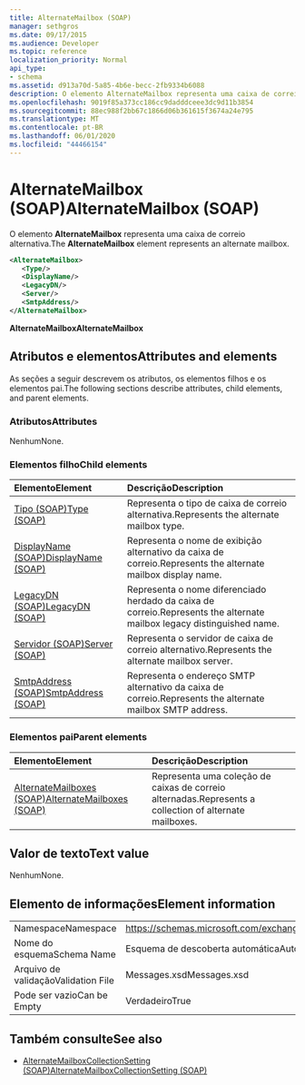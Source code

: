 ```yaml
---
title: AlternateMailbox (SOAP)
manager: sethgros
ms.date: 09/17/2015
ms.audience: Developer
ms.topic: reference
localization_priority: Normal
api_type:
- schema
ms.assetid: d913a70d-5a85-4b6e-becc-2fb9334b6088
description: O elemento AlternateMailbox representa uma caixa de correio alternativa.
ms.openlocfilehash: 9019f85a373cc186cc9dadddceee3dc9d11b3854
ms.sourcegitcommit: 88ec988f2bb67c1866d06b361615f3674a24e795
ms.translationtype: MT
ms.contentlocale: pt-BR
ms.lasthandoff: 06/01/2020
ms.locfileid: "44466154"
---
```

# <a name="alternatemailbox-soap"></a><span data-ttu-id="4aa54-103">AlternateMailbox (SOAP)</span><span class="sxs-lookup"><span data-stu-id="4aa54-103">AlternateMailbox (SOAP)</span></span>

<span data-ttu-id="4aa54-104">O elemento **AlternateMailbox** representa uma caixa de correio alternativa.</span><span class="sxs-lookup"><span data-stu-id="4aa54-104">The **AlternateMailbox** element represents an alternate mailbox.</span></span> 
  
```XML
<AlternateMailbox>
   <Type/>
   <DisplayName/>
   <LegacyDN/>
   <Server/>
   <SmtpAddress/>
</AlternateMailbox>
```

 <span data-ttu-id="4aa54-105">**AlternateMailbox**</span><span class="sxs-lookup"><span data-stu-id="4aa54-105">**AlternateMailbox**</span></span>
## <a name="attributes-and-elements"></a><span data-ttu-id="4aa54-106">Atributos e elementos</span><span class="sxs-lookup"><span data-stu-id="4aa54-106">Attributes and elements</span></span>

<span data-ttu-id="4aa54-107">As seções a seguir descrevem os atributos, os elementos filhos e os elementos pai.</span><span class="sxs-lookup"><span data-stu-id="4aa54-107">The following sections describe attributes, child elements, and parent elements.</span></span>
  
### <a name="attributes"></a><span data-ttu-id="4aa54-108">Atributos</span><span class="sxs-lookup"><span data-stu-id="4aa54-108">Attributes</span></span>

<span data-ttu-id="4aa54-109">Nenhum</span><span class="sxs-lookup"><span data-stu-id="4aa54-109">None.</span></span>
  
### <a name="child-elements"></a><span data-ttu-id="4aa54-110">Elementos filho</span><span class="sxs-lookup"><span data-stu-id="4aa54-110">Child elements</span></span>

|<span data-ttu-id="4aa54-111">**Elemento**</span><span class="sxs-lookup"><span data-stu-id="4aa54-111">**Element**</span></span>|<span data-ttu-id="4aa54-112">**Descrição**</span><span class="sxs-lookup"><span data-stu-id="4aa54-112">**Description**</span></span>|
|:-----|:-----|
|[<span data-ttu-id="4aa54-113">Tipo (SOAP)</span><span class="sxs-lookup"><span data-stu-id="4aa54-113">Type (SOAP)</span></span>](type-soap.md) <br/> |<span data-ttu-id="4aa54-114">Representa o tipo de caixa de correio alternativa.</span><span class="sxs-lookup"><span data-stu-id="4aa54-114">Represents the alternate mailbox type.</span></span>  <br/> |
|[<span data-ttu-id="4aa54-115">DisplayName (SOAP)</span><span class="sxs-lookup"><span data-stu-id="4aa54-115">DisplayName (SOAP)</span></span>](displayname-soap.md) <br/> |<span data-ttu-id="4aa54-116">Representa o nome de exibição alternativo da caixa de correio.</span><span class="sxs-lookup"><span data-stu-id="4aa54-116">Represents the alternate mailbox display name.</span></span>  <br/> |
|[<span data-ttu-id="4aa54-117">LegacyDN (SOAP)</span><span class="sxs-lookup"><span data-stu-id="4aa54-117">LegacyDN (SOAP)</span></span>](legacydn-soap.md) <br/> |<span data-ttu-id="4aa54-118">Representa o nome diferenciado herdado da caixa de correio.</span><span class="sxs-lookup"><span data-stu-id="4aa54-118">Represents the alternate mailbox legacy distinguished name.</span></span>  <br/> |
|[<span data-ttu-id="4aa54-119">Servidor (SOAP)</span><span class="sxs-lookup"><span data-stu-id="4aa54-119">Server (SOAP)</span></span>](server-soap.md) <br/> |<span data-ttu-id="4aa54-120">Representa o servidor de caixa de correio alternativo.</span><span class="sxs-lookup"><span data-stu-id="4aa54-120">Represents the alternate mailbox server.</span></span>  <br/> |
|[<span data-ttu-id="4aa54-121">SmtpAddress (SOAP)</span><span class="sxs-lookup"><span data-stu-id="4aa54-121">SmtpAddress (SOAP)</span></span>](smtpaddress-soap.md) <br/> |<span data-ttu-id="4aa54-122">Representa o endereço SMTP alternativo da caixa de correio.</span><span class="sxs-lookup"><span data-stu-id="4aa54-122">Represents the alternate mailbox SMTP address.</span></span>  <br/> |
   
### <a name="parent-elements"></a><span data-ttu-id="4aa54-123">Elementos pai</span><span class="sxs-lookup"><span data-stu-id="4aa54-123">Parent elements</span></span>

|<span data-ttu-id="4aa54-124">**Elemento**</span><span class="sxs-lookup"><span data-stu-id="4aa54-124">**Element**</span></span>|<span data-ttu-id="4aa54-125">**Descrição**</span><span class="sxs-lookup"><span data-stu-id="4aa54-125">**Description**</span></span>|
|:-----|:-----|
|[<span data-ttu-id="4aa54-126">AlternateMailboxes (SOAP)</span><span class="sxs-lookup"><span data-stu-id="4aa54-126">AlternateMailboxes (SOAP)</span></span>](alternatemailboxes-soap.md) <br/> |<span data-ttu-id="4aa54-127">Representa uma coleção de caixas de correio alternadas.</span><span class="sxs-lookup"><span data-stu-id="4aa54-127">Represents a collection of alternate mailboxes.</span></span>  <br/> |
   
## <a name="text-value"></a><span data-ttu-id="4aa54-128">Valor de texto</span><span class="sxs-lookup"><span data-stu-id="4aa54-128">Text value</span></span>

<span data-ttu-id="4aa54-129">Nenhum</span><span class="sxs-lookup"><span data-stu-id="4aa54-129">None.</span></span>
  
## <a name="element-information"></a><span data-ttu-id="4aa54-130">Elemento de informações</span><span class="sxs-lookup"><span data-stu-id="4aa54-130">Element information</span></span>

|||
|:-----|:-----|
|<span data-ttu-id="4aa54-131">Namespace</span><span class="sxs-lookup"><span data-stu-id="4aa54-131">Namespace</span></span>  <br/> |https://schemas.microsoft.com/exchange/2010/Autodiscover  <br/> |
|<span data-ttu-id="4aa54-132">Nome do esquema</span><span class="sxs-lookup"><span data-stu-id="4aa54-132">Schema Name</span></span>  <br/> |<span data-ttu-id="4aa54-133">Esquema de descoberta automática</span><span class="sxs-lookup"><span data-stu-id="4aa54-133">Autodiscover schema</span></span>  <br/> |
|<span data-ttu-id="4aa54-134">Arquivo de validação</span><span class="sxs-lookup"><span data-stu-id="4aa54-134">Validation File</span></span>  <br/> |<span data-ttu-id="4aa54-135">Messages.xsd</span><span class="sxs-lookup"><span data-stu-id="4aa54-135">Messages.xsd</span></span>  <br/> |
|<span data-ttu-id="4aa54-136">Pode ser vazio</span><span class="sxs-lookup"><span data-stu-id="4aa54-136">Can be Empty</span></span>  <br/> |<span data-ttu-id="4aa54-137">Verdadeiro</span><span class="sxs-lookup"><span data-stu-id="4aa54-137">True</span></span>  <br/> |
   
## <a name="see-also"></a><span data-ttu-id="4aa54-138">Também consulte</span><span class="sxs-lookup"><span data-stu-id="4aa54-138">See also</span></span>

- [<span data-ttu-id="4aa54-139">AlternateMailboxCollectionSetting (SOAP)</span><span class="sxs-lookup"><span data-stu-id="4aa54-139">AlternateMailboxCollectionSetting (SOAP)</span></span>](alternatemailboxcollectionsetting-soap.md)

